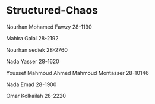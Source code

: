 # Structured-Chaos

Nourhan Mohamed Fawzy 28-1190

Mahira Galal 28-2192

Nourhan sediek 28-2760

Nada Yasser 28-1620

Youssef Mahmoud Ahmed Mahmoud Montasser 28-10146

Nada Emad 28-1900

Omar Kolkailah 28-2220
